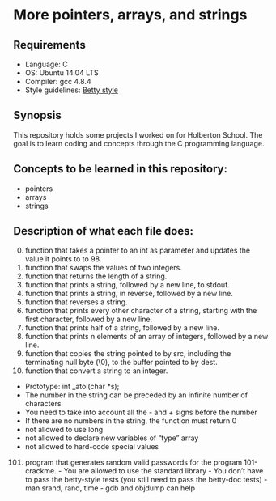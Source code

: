 # More pointers, arrays, and strings

## Requirements
* Language: C
* OS: Ubuntu 14.04 LTS
* Compiler: gcc 4.8.4
* Style guidelines: [Betty style](https://github.com/holbertonschool/Betty/wiki)

## Synopsis
This repository holds some projects I worked on for Holberton School. The goal is to learn coding and concepts through the C programming language.

## Concepts to be learned in this repository:
* pointers
* arrays
* strings

## Description of what each file does:
0. function that takes a pointer to an int as parameter and updates the value it points to to 98.
1. function that swaps the values of two integers.
2. function that returns the length of a string.
3. function that prints a string, followed by a new line, to stdout.
4. function that prints a string, in reverse, followed by a new line.
5. function that reverses a string.
6. function that prints every other character of a string, starting with the first character, followed by a new line.
7. function that prints half of a string, followed by a new line.
8. function that prints n elements of an array of integers, followed by a new line.
9. function that copies the string pointed to by src, including the terminating null byte (\0), to the buffer pointed to by dest.
100.  function that convert a string to an integer.
   - Prototype: int _atoi(char *s);
   - The number in the string can be preceded by an infinite number of characters
   - You need to take into account all the - and + signs before the number
   - If there are no numbers in the string, the function must return 0
   - not allowed to use long
   - not allowed to declare new variables of “type” array
   - not allowed to hard-code special values
101. program that generates random valid passwords for the program 101-crackme.
    - You are allowed to use the standard library
    - You don’t have to pass the betty-style tests (you still need to pass the betty-doc tests)
    - man srand, rand, time
    - gdb and objdump can help
 